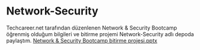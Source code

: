 # Network-Security
Techcareer.net tarafından düzenlenen Network & Security Bootcamp öğrenmiş olduğum bilgileri ve bitirme projemi Network-Security adlı depoda paylaştım.
[Network & Security Bootcamp bitirme projesi.pptx](https://github.com/Ersin-OZCAN/Network-Security/files/10041726/Network.Security.Bootcamp.bitirme.projesi.pptx)

